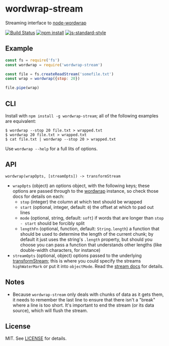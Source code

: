 # wordwrap-stream

Streaming interface to [node-wordwrap][]

[![Build Status](http://img.shields.io/travis/fardog/wordwrap-stream/master.svg?style=flat-square)](https://travis-ci.org/fardog/wordwrap-stream)
[![npm install](http://img.shields.io/npm/dm/wordwrap-stream.svg?style=flat-square)](https://www.npmjs.org/package/wordwrap-stream)
[![js-standard-style](https://img.shields.io/badge/code%20style-standard-brightgreen.svg?style=flat-square)](https://github.com/feross/standard)

## Example

```javascript
const fs = require('fs')
const wordwrap = require('wordwrap-stream')

const file = fs.createReadStream('somefile.txt')
const wrap = wordwrap({stop: 20})

file.pipe(wrap)
```

## CLI

Install with `npm install -g wordwrap-stream`; all of the following examples are
equivalent:

```
$ wordwrap --stop 20 file.txt > wrapped.txt
$ wordwrap 20 file.txt > wrapped.txt
$ cat file.txt | wordwrap --stop 20 > wrapped.txt
```

Use `wordwrap --help` for a full lits of options.

## API

`wordwrap(wrapOpts, [streamOpts]) -> transformStream`

- `wrapOpts` (object) an options object, with the following keys; these options
  are passed through to the [wordwrap][node-wordwrap] instance, so check those
  docs for details on each:
    - `stop` (integer) the column at which text should be wrapped
    - `start` (optional, integer, default: `0`) the offset at which to pad out
      lines
    - `mode` (optional, string, default: `soft`) if words that are longer than
      `stop - start` should be forcibly split
    - `lengthFn` (optional, function, default: `String.length`) a function
      that should be used to determine the length of the current chunk; by
      default it just uses the string's `.length` property, but should you
      choose you can pass a function that understands other lengths (like
      double-width characters, for instance)
- `streamOpts` (optional, object) options passed to the underlying
  [transformStream][]; this is where you could specify the streams
  `highWaterMark` or put it into `objectMode`. Read the
  [stream docs][transformStream] for details.

## Notes

- Because `wordwrap-stream` only deals with chunks of data as it gets them, it
  needs to remember the last line to ensure that there isn't a "break" where a
  line is too short. It's important to end the stream (or its data source),
  which will flush the stream.

## License

MIT. See [LICENSE](./LICENSE) for details.

[node-wordwrap]: https://github.com/fardog/node-wordwrap
[transformStream]: https://nodejs.org/api/stream.html#stream_class_stream_transform
